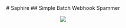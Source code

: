 <div align="center">
# Saphire
## Simple Batch Webhook Spammer

<img src="https://media.discordapp.net/attachments/1029409370913636392/1040188440496578590/image.png?width=450&height=410"></img>
</div>
